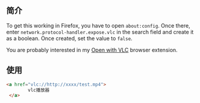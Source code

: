 ## 简介
To get this working in Firefox, you have to open `about:config`. Once there, enter `network.protocol-handler.expose.vlc` in the search field and create it as a boolean. Once created, set the value to `false`.

You are probably interested in my [Open with VLC](https://github.com/stefansundin/open-with-vlc) browser extension.


## 使用
```html
<a href="vlc://http://xxxx/test.mp4">
        vlc播放器
 </a>
```
